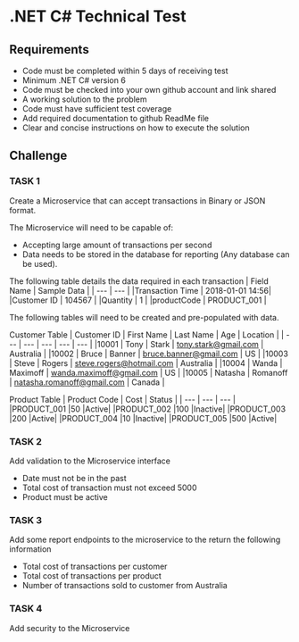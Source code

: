 # .NET C# Technical Test
## Requirements
* Code must be completed within 5 days of receiving test
* Minimum .NET C# version 6
* Code must be checked into your own github account and link shared
* A working solution to the problem
* Code must have sufficient test coverage
* Add required documentation to github ReadMe file
* Clear and concise instructions on how to execute the solution
## Challenge
### TASK 1
Create a Microservice that can accept transactions in Binary or JSON format.

The Microservice will need to be capable of:
* Accepting large amount of transactions per second
* Data needs to be stored in the database for reporting (Any database can be used).

The following table details the data required in each transaction
| Field Name | Sample Data |
| --- | --- |
|Transaction Time | 2018-01-01 14:56|
|Customer ID | 104567 |
|Quantity | 1 |
|productCode | PRODUCT_001 |

The following tables will need to be created and pre-populated with data.

Customer Table
| Customer ID | First Name | Last Name | Age | Location |
| --- | --- | --- | --- | --- |
|10001 | Tony | Stark | tony.stark@gmail.com | Australia |
|10002 | Bruce | Banner | bruce.banner@gmail.com | US |
|10003 | Steve | Rogers | steve.rogers@hotmail.com | Australia |
|10004 | Wanda | Maximoff | wanda.maximoff@gmail.com | US |
|10005 | Natasha | Romanoff | natasha.romanoff@gmail.com | Canada |

Product Table
| Product Code | Cost | Status |
| --- | --- | --- |
|PRODUCT_001 |50 |Active|
|PRODUCT_002 |100 |Inactive|
|PRODUCT_003 |200 |Active|
|PRODUCT_004 |10 |Inactive|
|PRODUCT_005 |500 |Active|

### TASK 2
Add validation to the Microservice interface
* Date must not be in the past
* Total cost of transaction must not exceed 5000
* Product must be active
### TASK 3
Add some report endpoints to the microservice to the return the following information
* Total cost of transactions per customer
* Total cost of transactions per product
* Number of transactions sold to customer from Australia
### TASK 4
Add security to the Microservice
